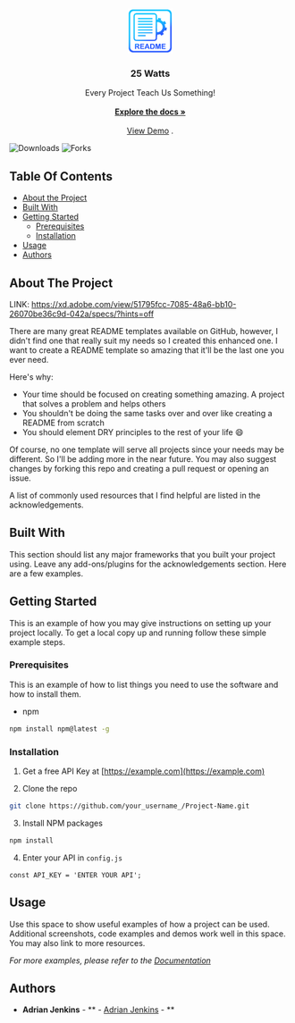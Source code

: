 <br/>
<p align="center">
  <a href="https://github.com/jenkins96/25Watts-Project">
    <img src="src/img/logo.png" alt="Logo" width="80" height="80">
  </a>

  <h3 align="center">25 Watts</h3>

  <p align="center">
    Every Project Teach Us Something!
    <br/>
    <br/>
    <a href="https://github.com/jenkins96/25Watts-Project"><strong>Explore the docs »</strong></a>
    <br/>
    <br/>
    <a href="https://github.com/jenkins96/25Watts-Project">View Demo</a>
    .
  </p>
</p>

![Downloads](https://img.shields.io/github/downloads/jenkins96/25Watts-Project/total) ![Forks](https://img.shields.io/github/forks/jenkins96/25Watts-Project?style=social) 

## Table Of Contents

* [About the Project](#about-the-project)
* [Built With](#built-with)
* [Getting Started](#getting-started)
  * [Prerequisites](#prerequisites)
  * [Installation](#installation)
* [Usage](#usage)
* [Authors](#authors)



## About The Project
LINK:
https://xd.adobe.com/view/51795fcc-7085-48a6-bb10-26070be36c9d-042a/specs/?hints=off

There are many great README templates available on GitHub, however, I didn't find one that really suit my needs so I created this enhanced one. I want to create a README template so amazing that it'll be the last one you ever need.

Here's why:

* Your time should be focused on creating something amazing. A project that solves a problem and helps others
* You shouldn't be doing the same tasks over and over like creating a README from scratch
* You should element DRY principles to the rest of your life :smile:

Of course, no one template will serve all projects since your needs may be different. So I'll be adding more in the near future. You may also suggest changes by forking this repo and creating a pull request or opening an issue.

A list of commonly used resources that I find helpful are listed in the acknowledgements.

## Built With

This section should list any major frameworks that you built your project using. Leave any add-ons/plugins for the acknowledgements section. Here are a few examples.

## Getting Started

This is an example of how you may give instructions on setting up your project locally.
To get a local copy up and running follow these simple example steps.

### Prerequisites

This is an example of how to list things you need to use the software and how to install them.

* npm

```sh
npm install npm@latest -g
```

### Installation

1. Get a free API Key at [https://example.com](https://example.com)

2. Clone the repo

```sh
git clone https://github.com/your_username_/Project-Name.git
```

3. Install NPM packages

```sh
npm install
```

4. Enter your API in `config.js`

```JS
const API_KEY = 'ENTER YOUR API';
```

## Usage

Use this space to show useful examples of how a project can be used. Additional screenshots, code examples and demos work well in this space. You may also link to more resources.

_For more examples, please refer to the [Documentation](https://example.com)_



## Authors

* **Adrian Jenkins** - ** - [Adrian Jenkins](https://github.com/jenkins96/) - **

